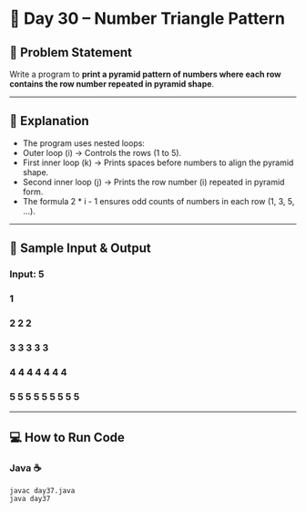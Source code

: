 # 🌟 Day 30 – Number Triangle Pattern  

## 🎯 Problem Statement  
Write a program to **print a pyramid pattern of numbers where each row contains the row number repeated in pyramid shape**. 

---

## 📖 Explanation  
- The program uses nested loops:
- Outer loop (i) → Controls the rows (1 to 5).
- First inner loop (k) → Prints spaces before numbers to align the pyramid shape.
- Second inner loop (j) → Prints the row number (i) repeated in pyramid form.
- The formula 2 * i - 1 ensures odd counts of numbers in each row (1, 3, 5, …).

---


## 📝 Sample Input & Output  

### Input:  5

###         1   

###       2 2 2   

###     3 3 3 3 3   

###   4 4 4 4 4 4 4   

### 5 5 5 5 5 5 5 5 5   

---

## 💻 How to Run Code 
### Java ☕
```
javac day37.java
java day37
